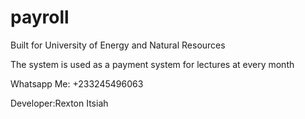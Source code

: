 # payroll

Built for University of Energy and Natural Resources

The system is used as a payment system for lectures at every month

Whatsapp Me: +233245496063

Developer:Rexton Itsiah
